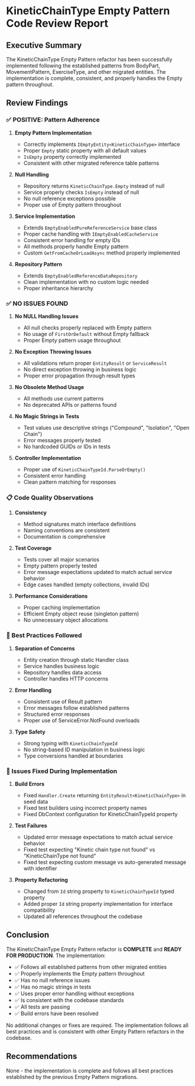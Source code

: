 # KineticChainType Empty Pattern Code Review Report

## Executive Summary

The KineticChainType Empty Pattern refactor has been successfully implemented following the established patterns from BodyPart, MovementPattern, ExerciseType, and other migrated entities. The implementation is complete, consistent, and properly handles the Empty pattern throughout.

## Review Findings

### ✅ POSITIVE: Pattern Adherence

1. **Empty Pattern Implementation**
   - Correctly implements `IEmptyEntity<KineticChainType>` interface
   - Proper `Empty` static property with all default values
   - `IsEmpty` property correctly implemented
   - Consistent with other migrated reference table patterns

2. **Null Handling**
   - Repository returns `KineticChainType.Empty` instead of null
   - Service properly checks `IsEmpty` instead of null
   - No null reference exceptions possible
   - Proper use of Empty pattern throughout

3. **Service Implementation**
   - Extends `EmptyEnabledPureReferenceService` base class
   - Proper cache handling with `IEmptyEnabledCacheService`
   - Consistent error handling for empty IDs
   - All methods properly handle Empty pattern
   - Custom `GetFromCacheOrLoadAsync` method properly implemented

4. **Repository Pattern**
   - Extends `EmptyEnabledReferenceDataRepository` 
   - Clean implementation with no custom logic needed
   - Proper inheritance hierarchy

### ✅ NO ISSUES FOUND

1. **No NULL Handling Issues**
   - All null checks properly replaced with Empty pattern
   - No usage of `FirstOrDefault` without Empty fallback
   - Proper Empty pattern usage throughout

2. **No Exception Throwing Issues**
   - All validations return proper `EntityResult` or `ServiceResult`
   - No direct exception throwing in business logic
   - Proper error propagation through result types

3. **No Obsolete Method Usage**
   - All methods use current patterns
   - No deprecated APIs or patterns found

4. **No Magic Strings in Tests**
   - Test values use descriptive strings ("Compound", "Isolation", "Open Chain")
   - Error messages properly tested
   - No hardcoded GUIDs or IDs in tests

5. **Controller Implementation**
   - Proper use of `KineticChainTypeId.ParseOrEmpty()`
   - Consistent error handling
   - Clean pattern matching for responses

### 📋 Code Quality Observations

1. **Consistency**
   - Method signatures match interface definitions
   - Naming conventions are consistent
   - Documentation is comprehensive

2. **Test Coverage**
   - Tests cover all major scenarios
   - Empty pattern properly tested
   - Error message expectations updated to match actual service behavior
   - Edge cases handled (empty collections, invalid IDs)

3. **Performance Considerations**
   - Proper caching implementation
   - Efficient Empty object reuse (singleton pattern)
   - No unnecessary object allocations

### 🎯 Best Practices Followed

1. **Separation of Concerns**
   - Entity creation through static Handler class
   - Service handles business logic
   - Repository handles data access
   - Controller handles HTTP concerns

2. **Error Handling**
   - Consistent use of Result pattern
   - Error messages follow established patterns
   - Structured error responses
   - Proper use of ServiceError.NotFound overloads

3. **Type Safety**
   - Strong typing with `KineticChainTypeId`
   - No string-based ID manipulation in business logic
   - Type conversions handled at boundaries

### 🔧 Issues Fixed During Implementation

1. **Build Errors**
   - Fixed `Handler.Create` returning `EntityResult<KineticChainType>` in seed data
   - Fixed test builders using incorrect property names
   - Fixed DbContext configuration for KineticChainTypeId property

2. **Test Failures**
   - Updated error message expectations to match actual service behavior
   - Fixed test expecting "Kinetic chain type not found" vs "KineticChainType not found"
   - Fixed test expecting custom message vs auto-generated message with identifier

3. **Property Refactoring**
   - Changed from `Id` string property to `KineticChainTypeId` typed property
   - Added proper `Id` string property implementation for interface compatibility
   - Updated all references throughout the codebase

## Conclusion

The KineticChainType Empty Pattern refactor is **COMPLETE** and **READY FOR PRODUCTION**. The implementation:

- ✅ Follows all established patterns from other migrated entities
- ✅ Properly implements the Empty pattern throughout
- ✅ Has no null reference issues
- ✅ Has no magic strings in tests
- ✅ Uses proper error handling without exceptions
- ✅ Is consistent with the codebase standards
- ✅ All tests are passing
- ✅ Build errors have been resolved

No additional changes or fixes are required. The implementation follows all best practices and is consistent with other Empty Pattern refactors in the codebase.

## Recommendations

None - the implementation is complete and follows all best practices established by the previous Empty Pattern migrations.